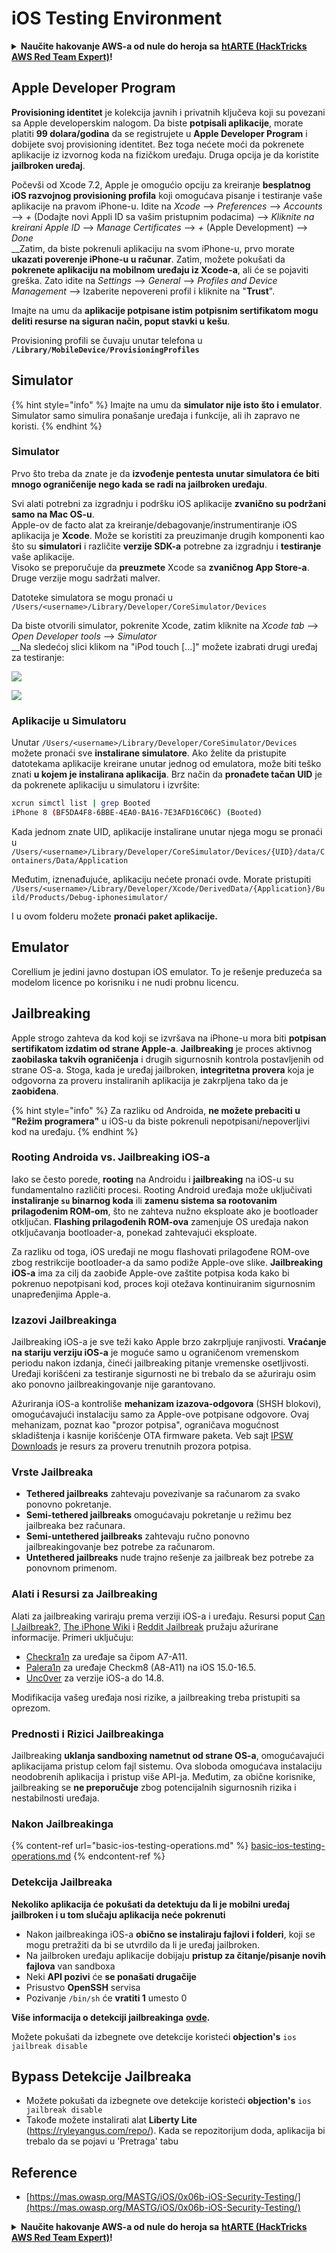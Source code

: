 # iOS Testing Environment

<details>

<summary><strong>Naučite hakovanje AWS-a od nule do heroja sa</strong> <a href="https://training.hacktricks.xyz/courses/arte"><strong>htARTE (HackTricks AWS Red Team Expert)</strong></a><strong>!</strong></summary>

Drugi načini podrške HackTricks-u:

* Ako želite da vidite svoju **kompaniju reklamiranu na HackTricks-u** ili da **preuzmete HackTricks u PDF formatu** proverite [**PLANOVE ZA PRIJAVU**](https://github.com/sponsors/carlospolop)!
* Nabavite [**zvanični PEASS & HackTricks swag**](https://peass.creator-spring.com)
* Otkrijte [**Porodicu PEASS**](https://opensea.io/collection/the-peass-family), našu kolekciju ekskluzivnih [**NFT-ova**](https://opensea.io/collection/the-peass-family)
* **Pridružite se** 💬 [**Discord grupi**](https://discord.gg/hRep4RUj7f) ili [**telegram grupi**](https://t.me/peass) ili nas **pratite** na **Twitteru** 🐦 [**@carlospolopm**](https://twitter.com/hacktricks\_live)**.**
* **Podelite svoje hakovanje trikove slanjem PR-ova na** [**HackTricks**](https://github.com/carlospolop/hacktricks) i [**HackTricks Cloud**](https://github.com/carlospolop/hacktricks-cloud) github repozitorijume.

</details>

## Apple Developer Program

**Provisioning identitet** je kolekcija javnih i privatnih ključeva koji su povezani sa Apple developerskim nalogom. Da biste **potpisali aplikacije**, morate platiti **99 dolara/godina** da se registrujete u **Apple Developer Program** i dobijete svoj provisioning identitet. Bez toga nećete moći da pokrenete aplikacije iz izvornog koda na fizičkom uređaju. Druga opcija je da koristite **jailbroken uređaj**.

Počevši od Xcode 7.2, Apple je omogućio opciju za kreiranje **besplatnog iOS razvojnog provisioning profila** koji omogućava pisanje i testiranje vaše aplikacije na pravom iPhone-u. Idite na _Xcode_ --> _Preferences_ --> _Accounts_ --> _+_ (Dodajte novi Appli ID sa vašim pristupnim podacima) --> _Kliknite na kreirani Apple ID_ --> _Manage Certificates_ --> _+_ (Apple Development) --> _Done_\
\_\_Zatim, da biste pokrenuli aplikaciju na svom iPhone-u, prvo morate **ukazati poverenje iPhone-u u računar**. Zatim, možete pokušati da **pokrenete aplikaciju na mobilnom uređaju iz Xcode-a**, ali će se pojaviti greška. Zato idite na _Settings_ --> _General_ --> _Profiles and Device Management_ --> Izaberite nepovereni profil i kliknite na "**Trust**".

Imajte na umu da **aplikacije potpisane istim potpisnim sertifikatom mogu deliti resurse na siguran način, poput stavki u kešu**.

Provisioning profili se čuvaju unutar telefona u **`/Library/MobileDevice/ProvisioningProfiles`**

## **Simulator**

{% hint style="info" %}
Imajte na umu da **simulator nije isto što i emulator**. Simulator samo simulira ponašanje uređaja i funkcije, ali ih zapravo ne koristi.
{% endhint %}

### **Simulator**

Prvo što treba da znate je da **izvođenje pentesta unutar simulatora će biti mnogo ograničenije nego kada se radi na jailbroken uređaju**.

Svi alati potrebni za izgradnju i podršku iOS aplikacije **zvanično su podržani samo na Mac OS-u**.\
Apple-ov de facto alat za kreiranje/debagovanje/instrumentiranje iOS aplikacija je **Xcode**. Može se koristiti za preuzimanje drugih komponenti kao što su **simulatori** i različite **verzije SDK-a** potrebne za izgradnju i **testiranje** vaše aplikacije.\
Visoko se preporučuje da **preuzmete** Xcode sa **zvaničnog App Store-a**. Druge verzije mogu sadržati malver.

Datoteke simulatora se mogu pronaći u `/Users/<username>/Library/Developer/CoreSimulator/Devices`

Da biste otvorili simulator, pokrenite Xcode, zatim kliknite na _Xcode tab_ --> _Open Developer tools_ --> _Simulator_\
\_\_Na sledećoj slici klikom na "iPod touch \[...]" možete izabrati drugi uređaj za testiranje:

![](<../../.gitbook/assets/image (267).png>)

![](<../../.gitbook/assets/image (517).png>)

### Aplikacije u Simulatoru

Unutar `/Users/<username>/Library/Developer/CoreSimulator/Devices` možete pronaći sve **instalirane simulatore**. Ako želite da pristupite datotekama aplikacije kreirane unutar jednog od emulatora, može biti teško znati **u kojem je instalirana aplikacija**. Brz način da **pronađete tačan UID** je da pokrenete aplikaciju u simulatoru i izvršite:
```bash
xcrun simctl list | grep Booted
iPhone 8 (BF5DA4F8-6BBE-4EA0-BA16-7E3AFD16C06C) (Booted)
```
Kada jednom znate UID, aplikacije instalirane unutar njega mogu se pronaći u `/Users/<username>/Library/Developer/CoreSimulator/Devices/{UID}/data/Containers/Data/Application`

Međutim, iznenađujuće, aplikaciju nećete pronaći ovde. Morate pristupiti `/Users/<username>/Library/Developer/Xcode/DerivedData/{Application}/Build/Products/Debug-iphonesimulator/`

I u ovom folderu možete **pronaći paket aplikacije.**

## Emulator

Corellium je jedini javno dostupan iOS emulator. To je rešenje preduzeća sa modelom licence po korisniku i ne nudi probnu licencu.

## Jailbreaking

Apple strogo zahteva da kod koji se izvršava na iPhone-u mora biti **potpisan sertifikatom izdatim od strane Apple-a**. **Jailbreaking** je proces aktivnog **zaobilaska takvih ograničenja** i drugih sigurnosnih kontrola postavljenih od strane OS-a. Stoga, kada je uređaj jailbroken, **integritetna provera** koja je odgovorna za proveru instaliranih aplikacija je zakrpljena tako da je **zaobiđena**.

{% hint style="info" %}
Za razliku od Androida, **ne možete prebaciti u "Režim programera"** u iOS-u da biste pokrenuli nepotpisani/nepoverljivi kod na uređaju.
{% endhint %}

### Rooting Androida vs. Jailbreaking iOS-a

Iako se često porede, **rooting** na Androidu i **jailbreaking** na iOS-u su fundamentalno različiti procesi. Rooting Android uređaja može uključivati **instaliranje `su` binarnog koda** ili **zamenu sistema sa rootovanim prilagođenim ROM-om**, što ne zahteva nužno eksploate ako je bootloader otključan. **Flashing prilagođenih ROM-ova** zamenjuje OS uređaja nakon otključavanja bootloader-a, ponekad zahtevajući eksploate.

Za razliku od toga, iOS uređaji ne mogu flashovati prilagođene ROM-ove zbog restrikcije bootloader-a da samo podiže Apple-ove slike. **Jailbreaking iOS-a** ima za cilj da zaobiđe Apple-ove zaštite potpisa koda kako bi pokrenuo nepotpisani kod, proces koji otežava kontinuiranim sigurnosnim unapređenjima Apple-a.

### Izazovi Jailbreakinga

Jailbreaking iOS-a je sve teži kako Apple brzo zakrpljuje ranjivosti. **Vraćanje na stariju verziju iOS-a** je moguće samo u ograničenom vremenskom periodu nakon izdanja, čineći jailbreaking pitanje vremenske osetljivosti. Uređaji korišćeni za testiranje sigurnosti ne bi trebalo da se ažuriraju osim ako ponovno jailbreakingovanje nije garantovano.

Ažuriranja iOS-a kontroliše **mehanizam izazova-odgovora** (SHSH blokovi), omogućavajući instalaciju samo za Apple-ove potpisane odgovore. Ovaj mehanizam, poznat kao "prozor potpisa", ograničava mogućnost skladištenja i kasnije korišćenje OTA firmware paketa. Veb sajt [IPSW Downloads](https://ipsw.me) je resurs za proveru trenutnih prozora potpisa.

### Vrste Jailbreaka

* **Tethered jailbreaks** zahtevaju povezivanje sa računarom za svako ponovno pokretanje.
* **Semi-tethered jailbreaks** omogućavaju pokretanje u režimu bez jailbreaka bez računara.
* **Semi-untethered jailbreaks** zahtevaju ručno ponovno jailbreakingovanje bez potrebe za računarom.
* **Untethered jailbreaks** nude trajno rešenje za jailbreak bez potrebe za ponovnom primenom.

### Alati i Resursi za Jailbreaking

Alati za jailbreaking variraju prema verziji iOS-a i uređaju. Resursi poput [Can I Jailbreak?](https://canijailbreak.com), [The iPhone Wiki](https://www.theiphonewiki.com) i [Reddit Jailbreak](https://www.reddit.com/r/jailbreak/) pružaju ažurirane informacije. Primeri uključuju:

* [Checkra1n](https://checkra.in/) za uređaje sa čipom A7-A11.
* [Palera1n](https://palera.in/) za uređaje Checkm8 (A8-A11) na iOS 15.0-16.5.
* [Unc0ver](https://unc0ver.dev/) za verzije iOS-a do 14.8.

Modifikacija vašeg uređaja nosi rizike, a jailbreaking treba pristupiti sa oprezom.

### Prednosti i Rizici Jailbreakinga

Jailbreaking **uklanja sandboxing nametnut od strane OS-a**, omogućavajući aplikacijama pristup celom fajl sistemu. Ova sloboda omogućava instalaciju neodobrenih aplikacija i pristup više API-ja. Međutim, za obične korisnike, jailbreaking se **ne preporučuje** zbog potencijalnih sigurnosnih rizika i nestabilnosti uređaja.

### **Nakon Jailbreakinga**

{% content-ref url="basic-ios-testing-operations.md" %}
[basic-ios-testing-operations.md](basic-ios-testing-operations.md)
{% endcontent-ref %}

### **Detekcija Jailbreaka**

**Nekoliko aplikacija će pokušati da detektuju da li je mobilni uređaj jailbroken i u tom slučaju aplikacija neće pokrenuti**

* Nakon jailbreakinga iOS-a **obično se instaliraju fajlovi i folderi**, koji se mogu pretražiti da bi se utvrdilo da li je uređaj jailbroken.
* Na jailbroken uređaju aplikacije dobijaju **pristup za čitanje/pisanje novih fajlova** van sandboxa
* Neki **API pozivi** će **se ponašati drugačije**
* Prisustvo **OpenSSH** servisa
* Pozivanje `/bin/sh` će **vratiti 1** umesto 0

**Više informacija o detekciji jailbreakinga** [**ovde**](https://www.trustwave.com/en-us/resources/blogs/spiderlabs-blog/jailbreak-detection-methods/)**.**

Možete pokušati da izbegnete ove detekcije koristeći **objection's** `ios jailbreak disable`

## **Bypass Detekcije Jailbreaka**

* Možete pokušati da izbegnete ove detekcije koristeći **objection's** `ios jailbreak disable`
* Takođe možete instalirati alat **Liberty Lite** (https://ryleyangus.com/repo/). Kada se repozitorijum doda, aplikacija bi trebalo da se pojavi u 'Pretraga' tabu

## Reference

* [https://mas.owasp.org/MASTG/iOS/0x06b-iOS-Security-Testing/](https://mas.owasp.org/MASTG/iOS/0x06b-iOS-Security-Testing/)

<details>

<summary><strong>Naučite hakovanje AWS-a od nule do heroja sa</strong> <a href="https://training.hacktricks.xyz/courses/arte"><strong>htARTE (HackTricks AWS Red Team Expert)</strong></a><strong>!</strong></summary>

Drugi načini podrške HackTricks-u:

* Ako želite da vidite svoju **kompaniju reklamiranu na HackTricks-u** ili **preuzmete HackTricks u PDF formatu** Proverite [**PLANOVE ZA PRIJAVU**](https://github.com/sponsors/carlospolop)!
* Nabavite [**zvanični PEASS & HackTricks swag**](https://peass.creator-spring.com)
* Otkrijte [**The PEASS Family**](https://opensea.io/collection/the-peass-family), našu kolekciju ekskluzivnih [**NFT-ova**](https://opensea.io/collection/the-peass-family)
* **Pridružite se** 💬 [**Discord grupi**](https://discord.gg/hRep4RUj7f) ili [**telegram grupi**](https://t.me/peass) ili nas **pratite** na **Twitter-u** 🐦 [**@carlospolopm**](https://twitter.com/hacktricks\_live)**.**
* **Podelite svoje hakovanje trikove podnošenjem PR-ova na** [**HackTricks**](https://github.com/carlospolop/hacktricks) i [**HackTricks Cloud**](https://github.com/carlospolop/hacktricks-cloud) github repozitorijumima.

</details>
